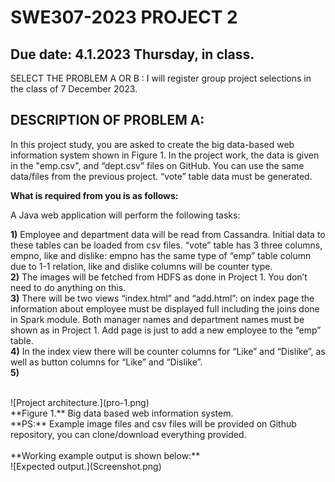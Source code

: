 # SWE307-2023 PROJECT 2
## Due date: 4.1.2023 Thursday, in class.

SELECT THE PROBLEM A OR B : I will register group project selections in the class of 7 December 2023.

## DESCRIPTION OF PROBLEM A:

In this project study, you are asked to create the big data-based web information system shown in Figure 1. In the project work, the data is given in the "emp.csv", and “dept.csv” files on GitHub. You can use the same data/files from the previous project. “vote” table data must be generated.  

**What is required from you is as follows:**

A Java web application will perform the following tasks:

**1)** Employee and department data will be read from Cassandra. Initial data to these tables can be loaded from csv files. “vote” table has 3 three columns, empno, like and dislike: empno has the same type of “emp” table column due to 1-1 relation, like and dislike columns will be counter type. <br>
**2)** The images will be fetched from HDFS as done in Project 1. You don’t need to do anything on this.<br>
**3)** There will be two views “index.html” and “add.html”: on index page the information about employee must be displayed full including the joins done in Spark module. Both manager names and department names must be shown as in Project 1. Add page is just to add a new employee to the “emp” table. <br>
**4)** In the index view there will be counter columns for “Like” and “Dislike”, as well as button columns for “Like” and “Dislike”.<br>
**5)**

<br>
![Project architecture.](pro-1.png)
<br>
**Figure 1.** Big data based web information system.
<br>
**PS:** Example image files and csv files will be provided on Github repository, you can clone/download everything provided. 
<br>
<br>
**Working example output is shown below:**
<br>
![Expected output.](Screenshot.png)
